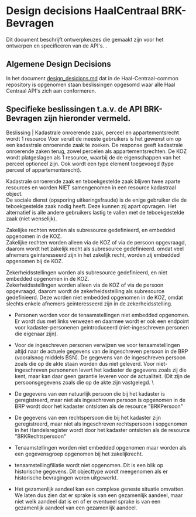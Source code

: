 # Design decisions HaalCentraal BRK-Bevragen
Dit document beschrijft ontwerpkeuzes die gemaakt zijn voor het ontwerpen en specificeren van de API's. .

## Algemene Design Decisions
In het document [design_desicions.md](https://github.com/VNG-Realisatie/Haal-Centraal-common/blob/master/docs/design_decisions.md) dat in de Haal-Centraal-common repository is opgenomen staan beslissingen opgesomd waar alle Haal Centraal API's zich aan conformeren.

## Specifieke beslissingen t.a.v. de API BRK-Bevragen zijn hieronder vermeld.

Beslissing | 
Kadastrale onroerende zaak, perceel en appartementsrecht wordt 1 resource
Voor veruit de meeste gebruikers is het gewenst om op een kadastrale onroerende zaak te zoeken. De response geeft kadastrale onroerende zaken terug, zowel percelen als appartementsrechten.  De KOZ wordt platgeslagen als 1 resource, waarbij de de eigenschappen van het perceel optioneel zijn. Ook wordt een type element toegevoegd (type perceel of appartementsrecht).

Kadastrale onroerende zaak en teboekgestelde zaak blijven twee aparte resources en worden NIET samengenomen in een resource kadastraal object.  
De sociale dienst (opsporing uitkeringsfraude) is de enige gebruiker die de teboekgestelde zaak nodig heeft. Deze kunnen zij apart opvragen. Het alternatief is alle andere gebruikers lastig te vallen met de teboekgestelde zaak (niet wenselijk).

Zakelijke rechten worden als subresource gedefinieerd, en embedded opgenomen in de KOZ.  
Zakelijke rechten worden alleen via de KOZ of via de persoon opgevraagd, daarom wordt het zakelijk recht als subresource gedefinieerd. omdat veel afnemers geinteresseerd zijn in het zakelijk recht, worden zij embedded opgenomen bij de KOZ.

Zekerheidsstellingen worden als subresource gedefinieerd, en niet embedded opgenomen in de KOZ.  
Zekerheidsstellingen worden alleen via de KOZ of via de persoon opgevraagd, daarom wordt de zekerheidsstelling als subresource gedefinieerd. Deze worden niet embedded opgenomen in de KOZ, omdat slechts enkele afnemers geinteresseerd zijn in de zekerheidsstelling.

- Personen worden voor de tenaamstellingen niet embedded opgenomen. Er wordt dus met links verwezen en daarmee wordt er ook een endpoint voor kadaster-personenen geintroduceerd (niet-ingeschreven personen die eigenaar zijn). 
- Voor de ingeschreven personen verwijzen we voor tenaamstellingen altijd naar de actuele gegevens van de ingeschreven persoon in de BRP (vooralsnog middels BSN). De gegevens van de ingeschreven persoon zoals die op de akte staan worden dus niet geleverd. Voor niet-ingeschreven personenen levert het kadaster de gegevens zoals zij die kent, maar kan daar geen garantie leveren voor de actualiteit. (Dit zijn de persoonsgegevens zoals die op de akte zijn vastgelegd. \
- De gegevens van een natuurlijk persoon die bij het kadaster is geregistreerd, maar niet als ingeschreven persoon is opgenomen in de BRP wordt door het kadaster ontsloten als de resource "BRKPersoon"
- De gegevens van een rechtspersoon die bij het kadaster zijn geregistreerd, maar niet als ingeschreven rechtspersoon i sopgenomen in het Handelsregister wordt door het kadaster ontsloten als de resource "BRKRechtspersoon"
- Tenaamstellingen worden niet embedded opgenomen maar worden als een gegevensgroep opgenomen bij het zakelijkrecht.
- tenaamstellingfiliatie wordt niet opgenomen. Dit is een blik op historische gegevens. Dit objecttype wordt meegenomen als er historische bevragingen woren uitgewerkt.

- Het gezamenlijk aandeel kan een complexe geneste situatie omvatten. We laten dus zien dat er sprake is van een gezamenlijk aandeel, maar niet welk aandeel dat is en of er eventueel sprake is van een gezamenlijk aandeel van een gezamenlijk aandeel.  





